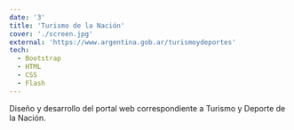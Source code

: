 ```yaml
---
date: '3'
title: 'Turismo de la Nación'
cover: './screen.jpg'
external: 'https://www.argentina.gob.ar/turismoydeportes'
tech:
  - Bootstrap
  - HTML
  - CSS
  - Flash
---
```


Diseño y desarrollo del portal web correspondiente a Turismo y Deporte de la Nación.
